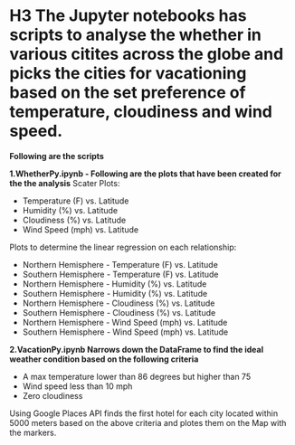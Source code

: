 
# H3 The Jupyter notebooks has scripts to analyse the whether in various citites across the globe and picks the cities for vacationing based on the set preference of temperature, cloudiness and wind speed.

**Following are the scripts**

**1.WhetherPy.ipynb - Following are the plots that have been created for the the analysis**
Scater Plots: 
- Temperature (F) vs. Latitude
- Humidity (%) vs. Latitude
- Cloudiness (%) vs. Latitude
- Wind Speed (mph) vs. Latitude


Plots to determine the linear regression on each relationship:
- Northern Hemisphere - Temperature (F) vs. Latitude
- Southern Hemisphere - Temperature (F) vs. Latitude
- Northern Hemisphere - Humidity (%) vs. Latitude
- Southern Hemisphere - Humidity (%) vs. Latitude
- Northern Hemisphere - Cloudiness (%) vs. Latitude
- Southern Hemisphere - Cloudiness (%) vs. Latitude
- Northern Hemisphere - Wind Speed (mph) vs. Latitude
- Southern Hemisphere - Wind Speed (mph) vs. Latitude

**2.VacationPy.ipynb Narrows down the DataFrame to find the ideal weather condition based on the following criteria**


- A max temperature lower than 86 degrees but higher than 75
- Wind speed less than 10 mph
- Zero cloudiness

Using Google Places API finds the first hotel for each city located within 5000 meters based on the above criteria and plotes them on the Map with the markers.






